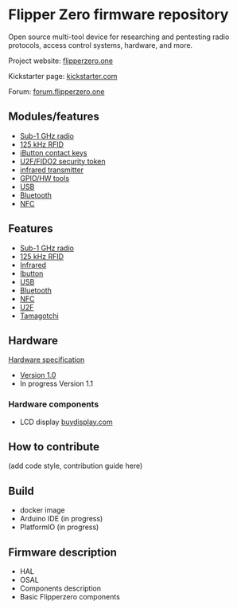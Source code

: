 # Flipper Zero firmware repository

Open source multi-tool device for researching and pentesting radio protocols, access control systems, hardware, and more.

Project website: [flipperzero.one](https://flipperzero.one)

Kickstarter page: [kickstarter.com](https://www.kickstarter.com/projects/flipper-devices/flipper-zero-tamagochi-for-hackers)

Forum: [forum.flipperzero.one](https://forum.flipperzero.one/)

## Modules/features

* [Sub-1 GHz radio](wiki/sub-1ghz-radio.md)
* [125 kHz RFID](wiki/125khz-rfid.md)
* [iButton contact keys](wiki/ibutton.md)
* [U2F/FIDO2 security token](wiki/security-token.md)
* [infrared transmitter](wiki/ir.md)
* [GPIO/HW tools](wiki/gpio-hw.md)
* [USB](wiki/usb.md)
* [Bluetooth](wiki/bluetooth.md)
* [NFC](wiki/nfc.md)

## Features

* [Sub-1 GHz radio](https://github.com/Flipper-Zero/flipperzero-firmware-community/wiki/Sub-1-GHz-radio)
* [125 kHz RFID](https://github.com/Flipper-Zero/flipperzero-firmware-community/wiki/125-kHz-RFID)
* [Infrared](https://github.com/Flipper-Zero/flipperzero-firmware-community/wiki/Infrared)
* [Ibutton](https://github.com/Flipper-Zero/flipperzero-firmware-community/wiki/Ibutton)
* [USB](https://github.com/Flipper-Zero/flipperzero-firmware-community/wiki/USB)
* [Bluetooth](https://github.com/Flipper-Zero/flipperzero-firmware-community/wiki/Bluetooth)
* [NFC](https://github.com/Flipper-Zero/flipperzero-firmware-community/wiki/NFC)
* [U2F](https://github.com/Flipper-Zero/flipperzero-firmware-community/wiki/U2F)
* [Tamagotchi](https://github.com/Flipper-Zero/flipperzero-firmware-community/wiki/Tamagotchi)


## Hardware

[Hardware specification](wiki/hw.md)

* [Version 1.0](wiki/hw-1.0.md)
* In progress Version 1.1

### Hardware components

* LCD display [buydisplay.com](https://www.buydisplay.com/1-4-inch-graphic-128x64-lcd-module-serial-spi-st7565-black-on-white)

## How to contribute

(add code style, contribution guide here)

## Build

* docker image
* Arduino IDE (in progress)
* PlatformIO (in progress)

## Firmware description

* HAL
* OSAL
* Components description
* Basic Flipperzero components
